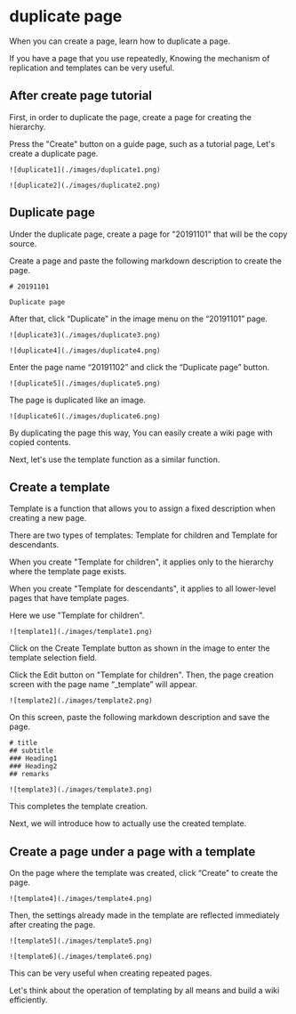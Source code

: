 # duplicate page

When you can create a page, learn how to duplicate a page.

If you have a page that you use repeatedly,
Knowing the mechanism of replication and templates can be very useful.

## After create page tutorial

First, in order to duplicate the page, create a page for creating the hierarchy.

Press the "Create" button on a guide page, such as a tutorial page,
Let's create a duplicate page.


`![duplicate1](./images/duplicate1.png)`

`![duplicate2](./images/duplicate2.png)`

## Duplicate page

Under the duplicate page, create a page for "20191101" that will be the copy source.

Create a page and paste the following markdown description to create the page.


```
# 20191101

Duplicate page
```

After that, click “Duplicate” in the image menu on the “20191101” page.


`![duplicate3](./images/duplicate3.png)`

`![duplicate4](./images/duplicate4.png)`

Enter the page name “20191102” and click the “Duplicate page” button.


`![duplicate5](./images/duplicate5.png)`

The page is duplicated like an image.

`![duplicate6](./images/duplicate6.png)`

By duplicating the page this way,
You can easily create a wiki page with copied contents.

Next, let's use the template function as a similar function.

## Create a template

Template is a function
that allows you to assign a fixed description when creating a new page.


There are two types of templates: Template for children and Template for descendants.


When you create "Template for children",
it applies only to the hierarchy where the template page exists.


When you create "Template for descendants",
it applies to all lower-level pages that have template pages.


Here we use "Template for children".


`![template1](./images/template1.png)`

Click on the Create Template button as shown in the image
to enter the template selection field.

Click the Edit button on "Template for children".
Then, the page creation screen with the page name “_template” will appear.

`![template2](./images/template2.png)`

On this screen, paste the following markdown description and save the page.

```
# title
## subtitle
### Heading1
### Heading2
## remarks
```

`![template3](./images/template3.png)`

This completes the template creation.

Next, we will introduce how to actually use the created template.

## Create a page under a page with a template

On the page where the template was created,
click “Create” to create the page.


`![template4](./images/template4.png)`

Then, the settings already made in the template are reflected
immediately after creating the page.

`![template5](./images/template5.png)`

`![template6](./images/template6.png)`

This can be very useful when creating repeated pages.

Let's think about the operation of templating by all means and build a wiki efficiently.
